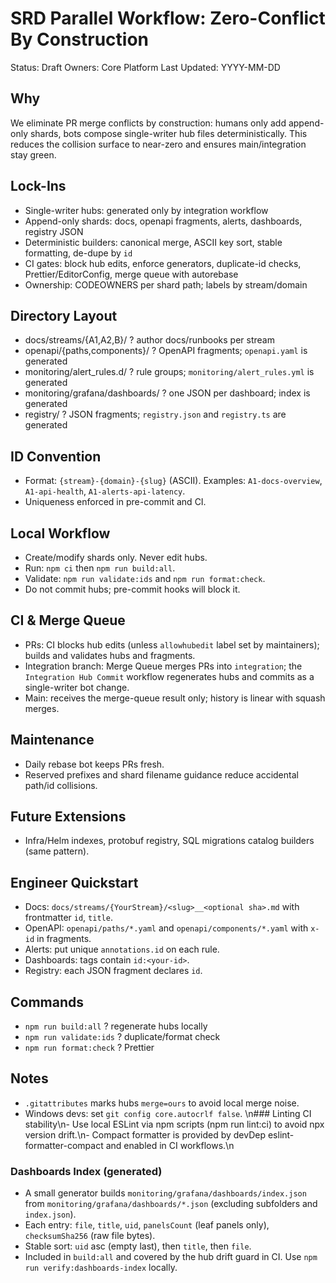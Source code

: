 # SRD Parallel Workflow: Zero-Conflict By Construction

Status: Draft Owners: Core Platform Last Updated: YYYY-MM-DD

## Why

We eliminate PR merge conflicts by construction: humans only add append-only shards, bots compose
single-writer hub files deterministically. This reduces the collision surface to near-zero and
ensures main/integration stay green.

## Lock-Ins

- Single-writer hubs: generated only by integration workflow
- Append-only shards: docs, openapi fragments, alerts, dashboards, registry JSON
- Deterministic builders: canonical merge, ASCII key sort, stable formatting, de-dupe by `id`
- CI gates: block hub edits, enforce generators, duplicate-id checks, Prettier/EditorConfig, merge
  queue with autorebase
- Ownership: CODEOWNERS per shard path; labels by stream/domain

## Directory Layout

- docs/streams/{A1,A2,B}/ ? author docs/runbooks per stream
- openapi/{paths,components}/ ? OpenAPI fragments; `openapi.yaml` is generated
- monitoring/alert_rules.d/ ? rule groups; `monitoring/alert_rules.yml` is generated
- monitoring/grafana/dashboards/ ? one JSON per dashboard; index is generated
- registry/ ? JSON fragments; `registry.json` and `registry.ts` are generated

## ID Convention

- Format: `{stream}-{domain}-{slug}` (ASCII). Examples: `A1-docs-overview`, `A1-api-health`,
  `A1-alerts-api-latency`.
- Uniqueness enforced in pre-commit and CI.

## Local Workflow

- Create/modify shards only. Never edit hubs.
- Run: `npm ci` then `npm run build:all`.
- Validate: `npm run validate:ids` and `npm run format:check`.
- Do not commit hubs; pre-commit hooks will block it.

## CI & Merge Queue

- PRs: CI blocks hub edits (unless `allowhubedit` label set by maintainers); builds and validates
  hubs and fragments.
- Integration branch: Merge Queue merges PRs into `integration`; the `Integration Hub Commit`
  workflow regenerates hubs and commits as a single-writer bot change.
- Main: receives the merge-queue result only; history is linear with squash merges.

## Maintenance

- Daily rebase bot keeps PRs fresh.
- Reserved prefixes and shard filename guidance reduce accidental path/id collisions.

## Future Extensions

- Infra/Helm indexes, protobuf registry, SQL migrations catalog builders (same pattern).

## Engineer Quickstart

- Docs: `docs/streams/{YourStream}/<slug>__<optional sha>.md` with frontmatter `id`, `title`.
- OpenAPI: `openapi/paths/*.yaml` and `openapi/components/*.yaml` with `x-id` in fragments.
- Alerts: put unique `annotations.id` on each rule.
- Dashboards: tags contain `id:<your-id>`.
- Registry: each JSON fragment declares `id`.

## Commands

- `npm run build:all` ? regenerate hubs locally
- `npm run validate:ids` ? duplicate/format check
- `npm run format:check` ? Prettier

## Notes

- `.gitattributes` marks hubs `merge=ours` to avoid local merge noise.
- Windows devs: set `git config core.autocrlf false`.
\n### Linting CI stability\n- Use local ESLint via npm scripts (npm run lint:ci) to avoid npx version drift.\n- Compact formatter is provided by devDep eslint-formatter-compact and enabled in CI workflows.\n
### Dashboards Index (generated)
- A small generator builds `monitoring/grafana/dashboards/index.json` from `monitoring/grafana/dashboards/*.json` (excluding subfolders and `index.json`).
- Each entry: `file`, `title`, `uid`, `panelsCount` (leaf panels only), `checksumSha256` (raw file bytes).
- Stable sort: `uid` asc (empty last), then `title`, then `file`.
- Included in `build:all` and covered by the hub drift guard in CI. Use `npm run verify:dashboards-index` locally.